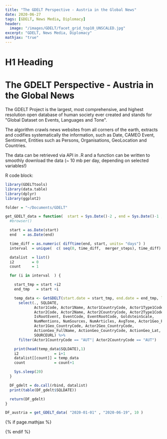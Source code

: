 ```yaml
---
title: "The GDELT Perspective - Austria in the Global News"
date: 2020-06-27
tags: [GDELT, News Media, Diplomacy]
header:
  image: "/images/GDELT/facet_grid_top10_UNSCALED.jpg"
excerpt: "GDELT, News Media, Diplomacy"
mathjax: "true"
---
```


# H1 Heading
# The GDELT Perspective - Austria in the Global News

The GDELT Project is the largest, most comprehensive, and highest resolution open database of human society ever created and stands for
"Global Dataset on Events, Languages and Tone".

The algorithm crawls news websites from all corners of the earth, extracts and codifies systematically the information, such as Date, CAMEO Event,
Sentiment, Entities such as Persons, Organisations, GeoLocation and Countries.


The data can be retrieved via API in .R and a function can be written to smoothly
 download the data (~ 10 mb per day, depending on selected variables!)

R code block:
```r
library(GDELTtools)
library(data.table)
library(dplyr)
library(ggplot2)

folder = "~/Documents/GDELT"

get_GDELT_data = function(  start = Sys.Date()-2 , end = Sys.Date()-1 , merger_steps = 5) {
  #browser()

  start = as.Date(start)
  end   = as.Date(end)

  time_diff = as.numeric( difftime(end, start, units= "days") )
  interval  = unique(  c( seq(0, time_diff,  merger_steps), time_diff) )

  datalist  = list()
  i2        = 0
  count     = 1

  for (i in interval  ) {

    start_tmp = start +i2
    end_tmp   = start +i

    temp_data <- GetGDELT(start.date = start_tmp, end.date = end_tmp, local.folder = folder ) %>%
      select(., SQLDATE,
             Actor1Code, Actor1Name, Actor1CountryCode, Actor1Type1Code,
             Actor2Code, Actor2Name, Actor2CountryCode, Actor2Type1Code,
             IsRootEvent, EventCode, EventRootCode, GoldsteinScale,
             NumMentions, NumSources, NumArticles, AvgTone, Actor1Geo_FullName, Actor2Geo_FullName,
             Actor1Geo_CountryCode, Actor2Geo_CountryCode,
             ActionGeo_FullName, ActionGeo_CountryCode, ActionGeo_Lat, ActionGeo_Long,
             SOURCEURL) %>%
      filter(Actor1CountryCode == "AUT"| Actor2CountryCode == "AUT")

    print(head(temp_data$SQLDATE),1)
    i2                = i+1
    datalist[[count]] = temp_data
    count             = count+1

    Sys.sleep(20)
  }

  DF_gdelt = do.call(rbind, datalist)
  print(table(DF_gdelt$SQLDATE))

  return(DF_gdelt)
}

DF_austria = get_GDELT_data( "2020-01-01" , "2020-06-19", 10 )
```









{% if page.mathjax %}
<script type="text/javascript" async
  src="https://cdn.mathjax.org/mathjax/latest/MathJax.js?config=TeX-MML-AM_CHTML">
</script>
{% endif %}
